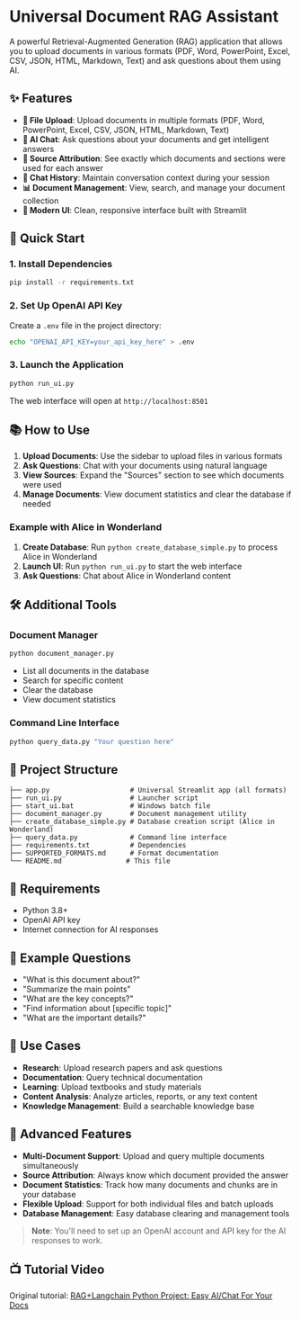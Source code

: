 # Universal Document RAG Assistant

A powerful Retrieval-Augmented Generation (RAG) application that allows you to upload documents in various formats (PDF, Word, PowerPoint, Excel, CSV, JSON, HTML, Markdown, Text) and ask questions about them using AI.

## ✨ Features

- **📁 File Upload**: Upload documents in multiple formats (PDF, Word, PowerPoint, Excel, CSV, JSON, HTML, Markdown, Text)
- **🤖 AI Chat**: Ask questions about your documents and get intelligent answers
- **📖 Source Attribution**: See exactly which documents and sections were used for each answer
- **💬 Chat History**: Maintain conversation context during your session
- **📊 Document Management**: View, search, and manage your document collection
- **🎨 Modern UI**: Clean, responsive interface built with Streamlit

## 🚀 Quick Start

### 1. Install Dependencies

```bash
pip install -r requirements.txt
```

### 2. Set Up OpenAI API Key

Create a `.env` file in the project directory:

```bash
echo "OPENAI_API_KEY=your_api_key_here" > .env
```

### 3. Launch the Application

```bash
python run_ui.py
```

The web interface will open at `http://localhost:8501`

## 📚 How to Use

1. **Upload Documents**: Use the sidebar to upload files in various formats
2. **Ask Questions**: Chat with your documents using natural language
3. **View Sources**: Expand the "Sources" section to see which documents were used
4. **Manage Documents**: View document statistics and clear the database if needed

### Example with Alice in Wonderland

1. **Create Database**: Run `python create_database_simple.py` to process Alice in Wonderland
2. **Launch UI**: Run `python run_ui.py` to start the web interface
3. **Ask Questions**: Chat about Alice in Wonderland content

## 🛠️ Additional Tools

### Document Manager
```bash
python document_manager.py
```
- List all documents in the database
- Search for specific content
- Clear the database
- View document statistics

### Command Line Interface
```bash
python query_data.py "Your question here"
```

## 📁 Project Structure

```
├── app.py                    # Universal Streamlit app (all formats)
├── run_ui.py                 # Launcher script
├── start_ui.bat              # Windows batch file
├── document_manager.py       # Document management utility
├── create_database_simple.py # Database creation script (Alice in Wonderland)
├── query_data.py             # Command line interface
├── requirements.txt          # Dependencies
├── SUPPORTED_FORMATS.md      # Format documentation
└── README.md                # This file
```

## 🔧 Requirements

- Python 3.8+
- OpenAI API key
- Internet connection for AI responses

## 📖 Example Questions

- "What is this document about?"
- "Summarize the main points"
- "What are the key concepts?"
- "Find information about [specific topic]"
- "What are the important details?"

## 🎯 Use Cases

- **Research**: Upload research papers and ask questions
- **Documentation**: Query technical documentation
- **Learning**: Upload textbooks and study materials
- **Content Analysis**: Analyze articles, reports, or any text content
- **Knowledge Management**: Build a searchable knowledge base

## 🚀 Advanced Features

- **Multi-Document Support**: Upload and query multiple documents simultaneously
- **Source Attribution**: Always know which document provided the answer
- **Document Statistics**: Track how many documents and chunks are in your database
- **Flexible Upload**: Support for both individual files and batch uploads
- **Database Management**: Easy database clearing and management tools

> **Note**: You'll need to set up an OpenAI account and API key for the AI responses to work.

## 📺 Tutorial Video

Original tutorial: [RAG+Langchain Python Project: Easy AI/Chat For Your Docs](https://www.youtube.com/watch?v=tcqEUSNCn8I&ab_channel=pixegami)